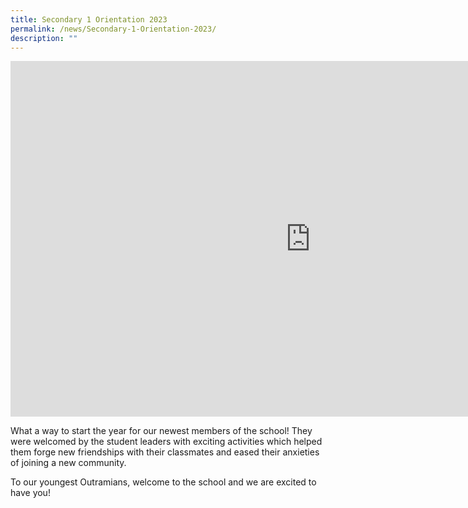 ```yaml
---
title: Secondary 1 Orientation 2023
permalink: /news/Secondary-1-Orientation-2023/
description: ""
---
```

<iframe allowfullscreen="true" height="569" width="960" frameborder="0" src="https://docs.google.com/presentation/d/e/2PACX-1vQuTxmlR5Jq_7xAJ_1tZxCHoFXzvXSTyHjzbHkuM-b40MTyeGTzgUmg_Dqp7F0FuYkOQAuELPZDDCdp/embed?start=false&amp;loop=false&amp;delayms=3000"></iframe>

What a way to start the year for our newest members of the school! They were welcomed by the student leaders with exciting activities which helped them forge new friendships with their classmates and eased their anxieties of joining a new community.

To our youngest Outramians, welcome to the school and we are excited to have you!